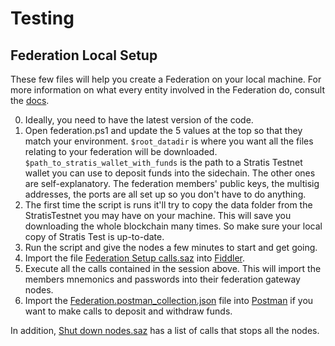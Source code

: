 
Testing
===============


Federation Local Setup
-----------

These few files will help you create a Federation on your local machine.
For more information on what every entity involved in the Federation do, consult the [docs]().

0. Ideally, you need to have the latest version of the code.
1. Open federation.ps1 and update the 5 values at the top so that they match your environment.
  `$root_datadir` is where you want all the files relating to your federation will be downloaded.
  `$path_to_stratis_wallet_with_funds` is the path to a Stratis Testnet wallet you can use to deposit funds into the sidechain.
  The other ones are self-explanatory.
  The federation members' public keys, the multisig addresses, the ports are all set up so you don't have to do anything.
2. The first time the script is runs it'll try to copy the data folder from the StratisTestnet you may have on your machine.  This will save you downloading the whole blockchain many times.  So make sure your local copy of Stratis Test is up-to-date.
3. Run the script and give the nodes a few minutes to start and get going.
4. Import the file [Federation Setup calls.saz](<Federation Setup calls.saz>) into [Fiddler](https://www.telerik.com/fiddler).
5. Execute all the calls contained in the session above.  This will import the members mnemonics and passwords into their federation gateway nodes.
6. Import the [Federation.postman_collection.json](Federation.postman_collection.json) file into [Postman](https://www.getpostman.com/) if you want to make calls to deposit and withdraw funds.

In addition, [Shut down nodes.saz](<Shut down nodes.saz>) has a list of calls that stops all the nodes.


